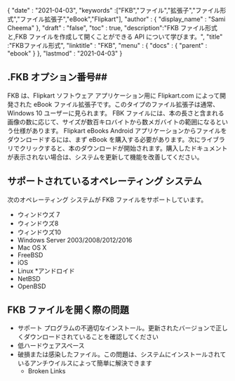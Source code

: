 {
  "date" : "2021-04-03",
  "keywords" :["FKB","ファイル","拡張子","ファイル形式","ファイル拡張子","eBook","Flipkart"],
  "author" : {
    "display_name" : "Sami Cheema"
},
  "draft" : "false",
  "toc" : true,
  "description":"FKB ファイル形式と,FKB ファイルを作成して開くことができる API について学びます。",
  "title" :"FKBファイル形式",
  "linktitle" : "FKB",
  "menu" : {
    "docs" : {
      "parent" : "ebook"
}
},
  "lastmod" : "2021-04-03"
}

## .FKB オプション番号##

FKB は、Flipkart ソフトウェア アプリケーション用に Flipkart.com によって開発された eBook ファイル拡張子です。このタイプのファイル拡張子は通常、Windows 10 ユーザーに見られます。 FBK ファイルには、本の長さと含まれる画像の数に応じて、サイズが数百キロバイトから数メガバイトの範囲になるという仕様があります。 Flipkart eBooks Android アプリケーションからファイルをダウンロードするには、まず eBook を購入する必要があります。次にライブラリでクリックすると、本のダウンロードが開始されます。購入したドキュメントが表示されない場合は、システムを更新して機能を改善してください。

## サポートされているオペレーティング システム ##

次のオペレーティング システムが FKB ファイルをサポートしています。

* ウィンドウズ 7
* ウィンドウズ8
* ウィンドウズ10
* Windows Server 2003/2008/2012/2016
* Mac OS X
* FreeBSD
* iOS
* Linux
*アンドロイド
* NetBSD
* OpenBSD

## FKB ファイルを開く際の問題 ##

* サポート プログラムの不適切なインストール。更新されたバージョンで正しくダウンロードされていることを確認してください
* 低ハードウェアスペース
* 破損または感染したファイル。この問題は、システムにインストールされているアンチウイルスによって簡単に解決できます
  *	 Broken Links
